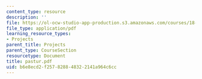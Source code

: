 ```yaml
---
content_type: resource
description: ''
file: https://ol-ocw-studio-app-production.s3.amazonaws.com/courses/18-996-random-matrix-theory-and-its-applications-spring-2004/b6e8ecd2f257828848322141a964c6cc_pastur.pdf
file_type: application/pdf
learning_resource_types:
- Projects
parent_title: Projects
parent_type: CourseSection
resourcetype: Document
title: pastur.pdf
uid: b6e8ecd2-f257-8288-4832-2141a964c6cc
---
```

